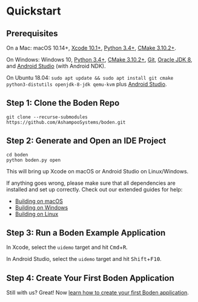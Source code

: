 # Quickstart

## Prerequisites

On a Mac: macOS 10.14+, [Xcode 10.1+](https://developer.apple.com/xcode/), [Python 3.4+](https://www.python.org/downloads/), [CMake 3.10.2+](https://cmake.org/download/).

On Windows: Windows 10, [Python 3.4+](https://www.python.org/downloads/), [CMake 3.10.2+](https://cmake.org/download/), [Git](https://git-scm.com/download/win), [Oracle JDK 8](https://www.oracle.com/technetwork/java/javase/downloads/jdk8-downloads-2133151.html), and [Android Studio](https://developer.android.com/studio) (with Android NDK).

On Ubuntu 18.04: `sudo apt update && sudo apt install git cmake python3-distutils openjdk-8-jdk qemu-kvm` plus [Android Studio](https://developer.android.com/studio/).

## Step 1: Clone the Boden Repo

	git clone --recurse-submodules https://github.com/AshampooSystems/boden.git

## Step 2: Generate and Open an IDE Project

	cd boden
	python boden.py open

This will bring up Xcode on macOS or Android Studio on Linux/Windows.

If anything goes wrong, please make sure that all dependencies are installed and set up correctly. Check out our extended guides for help:

* [Building on macOS](setup/mac)
* [Building on Windows](setup/win)
* [Building on Linux](setup/linux)

## Step 3: Run a Boden Example Application

In Xcode, select the `uidemo` target and hit <kbd>Cmd</kbd>+<kbd>R</kbd>.

In Android Studio, select the `uidemo` target and hit <kbd>Shift</kbd>+<kbd>F10</kbd>.

## Step 4: Create Your First Boden Application

Still with us? Great! Now [learn how to create your first Boden application](first_app.md).